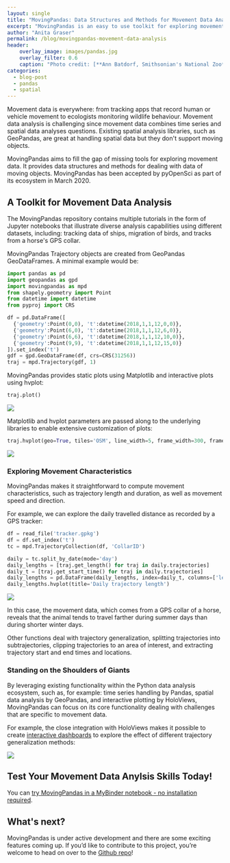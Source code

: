 ```yaml
---
layout: single
title: "MovingPandas: Data Structures and Methods for Movement Data Analysis"
excerpt: "MovingPandas is an easy to use toolkit for exploring movement data that has recently passed the PyOpenSci review."
author: "Anita Graser"
permalink: /blog/movingpandas-movement-data-analysis
header:
    overlay_image: images/pandas.jpg
    overlay_filter: 0.6
    caption: "Photo credit: [**Ann Batdorf, Smithsonian's National Zoo**](https://www.flickr.com/photos/nationalzoo/5371290900/in/photostream/)"
categories:
  - blog-post
  - pandas
  - spatial
---
```


Movement data is everywhere: from tracking apps that record human or vehicle movement to ecologists monitoring wildlife behaviour. Movement data analysis is challenging since movement data combines time series and spatial data analyses questions. Existing spatial analysis libraries, such as GeoPandas, are great at handling spatial data but they don't support moving objects. 

MovingPandas aims to fill the gap of missing tools for exploring movement data. It provides data structures and methods for dealing with data of moving objects. MovingPandas has been accepted by pyOpenSci as part of its ecosystem in March 2020. 

## A Toolkit for Movement Data Analysis

The MovingPandas repository contains multiple tutorials in the form of Jupyter notebooks that illustrate diverse analysis capabilities using different datasets, including: tracking data of ships, migration of birds, and tracks from a horse's GPS collar. 

MovingPandas Trajectory objects are created from GeoPandas GeoDataFrames. A minimal example would be:

```python
import pandas as pd
import geopandas as gpd
import movingpandas as mpd
from shapely.geometry import Point
from datetime import datetime
from pyproj import CRS

df = pd.DataFrame([
  {'geometry':Point(0,0), 't':datetime(2018,1,1,12,0,0)},
  {'geometry':Point(6,0), 't':datetime(2018,1,1,12,6,0)},
  {'geometry':Point(6,6), 't':datetime(2018,1,1,12,10,0)},
  {'geometry':Point(9,9), 't':datetime(2018,1,1,12,15,0)}
]).set_index('t')
gdf = gpd.GeoDataFrame(df, crs=CRS(31256))
traj = mpd.Trajectory(gdf, 1)
```

MovingPandas provides static plots using Matplotlib and interactive plots using hvplot:

```python
traj.plot()
```

<img src="https://raw.githubusercontent.com/pyOpenSci/pyopensci.github.io/master/images/movingpandas/mpd_fig1.PNG">

Matplotlib and hvplot parameters are passed along to the underlying libraries to enable extensive customization of plots:

```python
traj.hvplot(geo=True, tiles='OSM', line_width=5, frame_width=300, frame_height=300)
```

<img src="https://raw.githubusercontent.com/pyOpenSci/pyopensci.github.io/master/images/movingpandas/mpd_fig2.PNG">

### Exploring Movement Characteristics

MovingPandas makes it straightforward to compute movement characteristics, such as trajectory length and duration, as well as movement speed and direction.

For example, we can explore the daily travelled distance as recorded by a GPS tracker:

```python
df = read_file('tracker.gpkg')
df = df.set_index('t')
tc = mpd.TrajectoryCollection(df, 'CollarID')

daily = tc.split_by_date(mode='day')
daily_lengths = [traj.get_length() for traj in daily.trajectories]
daily_t = [traj.get_start_time() for traj in daily.trajectories]
daily_lengths = pd.DataFrame(daily_lengths, index=daily_t, columns=['length'])
daily_lengths.hvplot(title='Daily trajectory length')
```

<img src="https://raw.githubusercontent.com/pyOpenSci/pyopensci.github.io/master/images/movingpandas/mpd_fig3.PNG">

In this case, the movement data, which comes from a GPS collar of a horse, reveals that the animal tends to travel farther during summer days than during shorter winter days.  

Other functions deal with trajectory generalization, splitting trajectories into subtrajectories, clipping trajectories to an area of interest, and extracting trajectory start and end times and locations.

### Standing on the Shoulders of Giants

By leveraging existing functionality within the Python data analysis ecosystem, such as, for example: 
time series handling by Pandas,
spatial data analysis by GeoPandas, and 
interactive plotting by HoloViews,
MovingPandas can focus on its core functionality dealing with challenges that are specific to movement data.

For example, the close integration with HoloViews makes it possible to create
[interactive dashboards](http://holoviews.org/user_guide/Dashboards.html) to explore the effect of different trajectory generalization methods:

<img src="https://raw.githubusercontent.com/pyOpenSci/pyopensci.github.io/master/images/movingpandas/mpd_fig4.GIF">

## Test Your Movement Data Anylsis Skills Today!

You can [try MovingPandas in a MyBinder notebook - no installation required](https://mybinder.org/v2/gh/anitagraser/movingpandas/binder-tag?filepath=tutorials/0_getting_started.ipynb).

## What's next?

MovingPandas is under active development and there are some exciting features coming up. 
If you’d like to contribute to this project, you’re welcome to head on over to the [Github repo](https://github.com/anitagraser/movingpandas)! 


